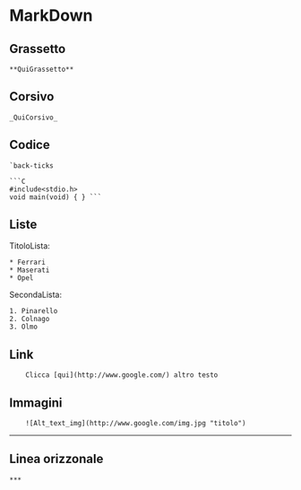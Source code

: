 # MarkDown

## Grassetto
```
**QuiGrassetto**
```

## Corsivo
```
_QuiCorsivo_
```

## Codice
    `back-ticks
``` 
```C
#include<stdio.h>
void main(void) { } ``` 

```
## Liste

TitoloLista:
```
* Ferrari
* Maserati
* Opel
```
SecondaLista:
```
1. Pinarello
2. Colnago
3. Olmo
```


## Link 

```
    Clicca [qui](http://www.google.com/) altro testo
```

## Immagini

```
    ![Alt_text_img](http://www.google.com/img.jpg "titolo")
```
***

## Linea orizzonale

```
***
```

